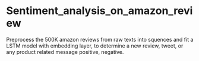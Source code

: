 # Sentiment_analysis_on_amazon_review
Preprocess the 500K amazon reviews from raw texts into squences and fit a LSTM model with embedding layer, to determine a new review, tweet, or any product related  message positive, negative.
